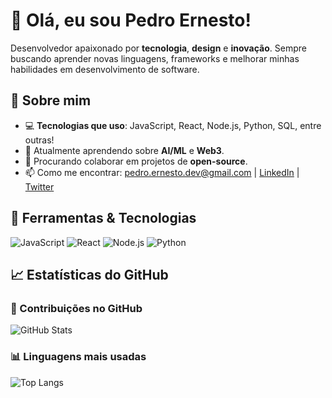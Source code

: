 # 👋 Olá, eu sou Pedro Ernesto!

Desenvolvedor apaixonado por **tecnologia**, **design** e **inovação**. Sempre buscando aprender novas linguagens, frameworks e melhorar minhas habilidades em desenvolvimento de software.

## 🚀 Sobre mim
- 💻 **Tecnologias que uso**: JavaScript, React, Node.js, Python, SQL, entre outras!
- 🌱 Atualmente aprendendo sobre **AI/ML** e **Web3**.
- 👯 Procurando colaborar em projetos de **open-source**.
- 📫 Como me encontrar: [pedro.ernesto.dev@gmail.com](mailto:pedro.ernesto.dev@gmail.com) | [LinkedIn](https://www.linkedin.com/in/pedroernestodev) | [Twitter](https://twitter.com/PedroErnestoDev)

## 🔧 Ferramentas & Tecnologias

![JavaScript](https://img.shields.io/badge/-JavaScript-FFD700?style=flat&logo=javascript&logoColor=white) 
![React](https://img.shields.io/badge/-React-61DAFB?style=flat&logo=react&logoColor=black) 
![Node.js](https://img.shields.io/badge/-Node.js-339933?style=flat&logo=node.js&logoColor=white) 
![Python](https://img.shields.io/badge/-Python-3776AB?style=flat&logo=python&logoColor=white) 

## 📈 Estatísticas do GitHub

### 🌟 Contribuições no GitHub

![GitHub Stats](https://github-readme-stats.vercel.app/api?username=PedroErnestoDev&show_icons=true&hide_title=true&count_private=true&hide=prs&theme=radical)

### 📊 Linguagens mais usadas

![Top Langs](https://github-readme-stats.vercel.app/api/top-langs/?username=PedroErnestoDev&layout=compact&theme=radical)
